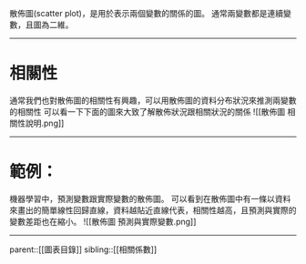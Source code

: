 散佈圖(scatter plot)，是用於表示兩個變數的關係的圖。
通常兩變數都是連續變數，且圖為二維。
- - -
# 相關性
通常我們也對散佈圖的相關性有興趣，可以用散佈圖的資料分布狀況來推測兩變數的相關性
可以看一下下面的圖來大致了解散佈狀況跟相關狀況的關係
![[散佈圖 相關性說明.png]]
- - -
# 範例：
機器學習中，預測變數跟實際變數的散佈圖。
可以看到在散佈圖中有一條以資料來畫出的簡單線性回歸直線，資料越貼近直線代表，相關性越高，且預測與實際的變數差距也在縮小。
![[散佈圖 預測與實際變數.png]]
- - -
parent::[[圖表目錄]]
sibling::[[相關係數]]